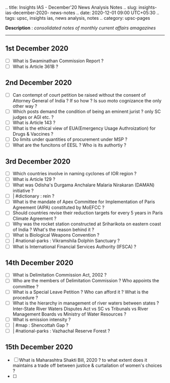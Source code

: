 .. title: Insights IAS - December'20 News Analysis Notes
.. slug: insights-ias-december-2020- news-notes
.. date: 2020-12-01 09:00 UTC+05:30
.. tags: upsc, insights ias, news analysis, notes
.. category: upsc-pages

**Description** : *consolidated notes of monthly current affairs amagazines*

***
<!-- TEASER_END -->

## 1st December 2020
- [ ] What is Swaminathan Commission Report ? 
- [ ] What is Article 361B ? 

## 2nd December 2020
- [ ] Can contempt of court petition be raised without the consent of Attorney General of India ? If so how ? Is suo moto cognizance the only other way ? 
- [ ] Which posts demand the condition of being an eminent jurist ? only SC judges or AGI etc.  ?
- [ ] What is Article 143 ?
- [ ] What is the ethical view of EUA(Emergency Usage Authroization) for Drugs & Vaccines ?
- [ ] Do limits under quantities of procurement under MSP ? 
- [ ] What are the funcitons of EESL ? Who is its authortiy ? 

## 3rd December 2020
- [ ] Which countries involve in naming cyclones of IOR region ? 
- [ ] What is Article 129 ? 
- [ ] What was Odisha's Durgama Anchalare Malaria Nirakaran (DAMAN) initiative ? 
- [ ] | #dictionary : rein ? 
- [ ] What is the mandate of Apex Committee for Implementation of Paris Agreement (AIPA) constituted by MoEFCC ? 
- [ ] Should countries revise their reduction targets for every 5 years in Paris Climate Agreement ?
- [ ] Why was the rocket station constructed at Sriharikota on eastern coast of India ? What's the reason behind it ?
- [ ] What is Biological Weapons Convention ? 
- [ ] | #national-parks : Vikramshila Dolphin Sanctuary ? 
- [ ] What is International Financial Services Authority (IFSCA) ? 

## 14th December 2020
- [ ] What is Delimitation Commission Act, 2002 ? 
- [ ] Who are the members of Delimitation Commission ? Who appoints the committee ? 
- [ ] What is a Special Leave Petition ? Who can afford it ? What is the procedure ? 
- [ ] What is the hierarchy in management of river waters between states ? Inter-State River Waters Disputes Act vs SC vs Tribunals vs River Management Boards vs Ministry of Water Resources ? 
- [ ] What is emission intensity ? 
- [ ] | #map : Shencottah Gap ? 
- [ ] | #national-parks : Vazhachal Reserve Forest ? 

## 15th December 2020
- [ ] What is Maharashtra Shakti Bill, 2020 ? to what extent does it maintains a trade off between justice & curtailation of women's choices ?
- [ ] 